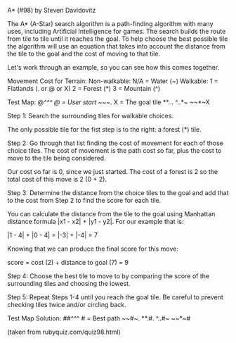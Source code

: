 A* (#98)
by Steven Davidovitz

The A* (A-Star) search algorithm is a path-finding algorithm with many uses, including Artificial Intelligence for games. The search builds the route from tile to tile until it reaches the goal. To help choose the best possible tile the algorithm will use an equation that takes into account the distance from the tile to the goal and the cost of moving to that tile.

Let's work through an example, so you can see how this comes together.

Movement Cost for Terrain:
  Non-walkable:
    N/A = Water (~)
  Walkable:
    1 = Flatlands (. or @ or X)
    2 = Forest (*)
    3 = Mountain (^)

Test Map:
  @*^^^    @ = User start
  ~~*~.    X = The goal tile
  **...
  ^..*~
  ~~*~X

Step 1: Search the surrounding tiles for walkable choices.

The only possible tile for the fist step is to the right: a forest (*) tile.

Step 2: Go through that list finding the cost of movement for each of those choice tiles. The cost of movement is the path cost so far, plus the cost to move to the tile being considered.

Our cost so far is 0, since we just started. The cost of a forest is 2 so the total cost of this move is 2 (0 + 2).

Step 3: Determine the distance from the choice tiles to the goal and add that to the cost from Step 2 to find the score for each tile.

You can calculate the distance from the tile to the goal using Manhattan distance formula |x1 - x2| + |y1 - y2|. For our example that is:

|1 - 4| + |0 - 4| = |-3| + |-4| = 7

Knowing that we can produce the final score for this move:

score = cost (2) + distance to goal (7) = 9

Step 4: Choose the best tile to move to by comparing the score of the surrounding tiles and choosing the lowest.

Step 5: Repeat Steps 1-4 until you reach the goal tile. Be careful to prevent checking tiles twice and/or circling back.

Test Map Solution:
  ##^^^    # = Best path
  ~~#~.
  **.#.
  ^..#~
  ~~*~#

(taken from rubyquiz.com/quiz98.html)